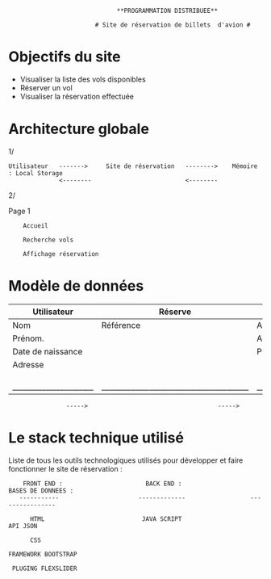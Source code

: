                                   **PROGRAMMATION DISTRIBUEE**
    
                            # Site de réservation de billets  d'avion #


# Objectifs du site #

- Visualiser la liste des vols disponibles
- Réserver un vol
- Visualiser la réservation effectuée


# Architecture globale #

1/

    Utilisateur   ------->     Site de réservation   -------->    Mémoire : Local Storage 
                  <--------                          <--------    

2/

Page 1 

        Accueil
    
        Recherche vols

        Affichage réservation



# Modèle de données #

| Utilisateur          |             Réserve                    |               Vol               |
| ---------------------|--------------------------------------- |---------------------------------|
| Nom                  |             Référence                  |          Aéroport de départ     |
| Prénom.              |                                        |          Aéroport d'arrivée     |
| Date de naissance    |                                        |            Prix                 |
| Adresse              |                                        |                                 |
|                      |                                        |                                 |
|                      |                                        |                                 |
|                      |                                        |                                 |
|______________________|________________________________________|_________________________________|
                    ----->                                    ----->


# Le stack technique utilisé #

Liste de tous les outils technologiques utilisés pour développer et faire fonctionner le site de réservation :




        FRONT END :                       BACK END :                   BASES DE DONNEES :
       -----------                      -------------                  ----------------
     
          HTML                           JAVA SCRIPT                      API JSON 
    
          CSS
    
    FRAMEWORK BOOTSTRAP
    
     PLUGING FLEXSLIDER








